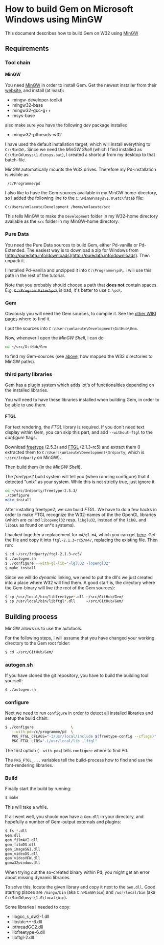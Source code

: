 How to build Gem on Microsoft Windows using MinGW
=================================================


This document describes how to build Gem on W32 using [MinGW](http://www.mingw.org)


## Requirements

### Tool chain

#### MinGW

You need [MinGW](http://www.mingw.org) in order to install Gem.
Get the newest installer from their [website](http://www.mingw.org/wiki/Getting_Started),
and install (at least):

 - mingw-developer-toolkit
 - mingw32-base
 - mingw32-gcc-g++
 - msys-base

also make sure you have the following *dev* package installed

  - mingw32-pthreads-w32

I have used the default installation target, which will install everything to `C:\MinGW\`.
Since we need the *MinGW Shell* (which I find installed as `C:\MinGW\msys\1.0\msys.bat`),
I created a shortcut from my desktop to that batch-file.

MinGW automatically mounts the W32 drives. Therefore my Pd-installation is visible as

     /c/Programme/pd

I also like to have the Gem-sources available in my MinGW home-directory, so I added the
following line to the `C:\MinGW\msys\1.0\etc\fstab` file:

    C:/Users/umlaeute/Development /home/umlaeute/src

This tells MinGW to make the `Development` folder in my W32-home directory available
as the  `src` folder in my MinGW-home directory.

### Pure Data

You need the Pure Data sources to build Gem, either Pd-vanilla or Pd-Extended.
The easiest way is to download a zip for Windows from [http://puredata.info/downloads](http://puredata.info/downloads).
Then unpack it.

I installed Pd-vanilla and unzipped it into `C:\Programme\pd\`.
I will use this path in the rest of the tutorial.


Note that you probably should choose a path that **does not** contain spaces.
E.g. ~~`C:\Program Files\pd\`~~ is bad, it's better to use `C:\pd\`.

### Gem

Obviously you will need the Gem sources, to compile it.
See the [other WIKI pages](How-to-build-Gem-on-Microsoft-Windows) where to find it.

I put the sources into `C:\Users\umlaeute\Development\GitHub\Gem`.

Now, whenever I open the *MinGW Shell*, I can do

~~~bash
cd ~/src/GitHub/Gem
~~~

to find my Gem-sources (see [above](#mingw), how mapped the W32 directories to MinGW paths).

### third party libraries
Gem has a plugin system which adds lot's of functionalities depending on the installed libraries.

You will need to have these libraries installed when building Gem, in order to be able to use them.


#### FTGL

For text rendering, the *FTGL* library is required.
If you don't need text display within Gem, you can skip this part, and add `--without-ftgl` to the *configure* flags.

Download [freetype](http://sourceforge.net/projects/freetype/) (2.5.3) and [FTGL](http://sourceforge.net/projects/ftgl) (2.1.3-rc5) and extract them (I extracted them to `C:\Users\umlaeute\Development\3rdparty`, which is `~/src/3rdparty` on MinGW).

Then build them (in the *MinGW Shell*).

The *freetype2* build system will tell you (when running configure) that it detected "unix" as your system.
While this is not strictly true, just ignore it.

~~~bash
cd ~/src/3rdparty/freetype-2.5.3/
./configure
make install
~~~

After installing freetype2, we can build *FTGL*. 
We have to do a few hacks in order to make FTGL recognize the W32-names of the the OpenGL libraries (which are called `libopengl32` resp. `libglu32`, instead of the `libGL` and `libGLU` as found on un*x systems).

I hacked together a replacement for `m4/gl.m4`, which you can get [here](https://gist.github.com/umlaeute/044e2b501cd41198ecad). Get the file and copy it into `ftgl-2.1.3~rc5/m4/`, replacing the existing file.
Then run:

~~~bash
$ cd ~/src/3rdparty/ftgl-2.1.3~rc5/
$ ./autogen.sh
$ ./configure --with-gl-lib="-lglu32 -lopengl32"
$ make install
~~~

Since we will do *dynamic* linking, we need to put the dll's we just created into a place where W32 will find them.
A good start is, the directory where the Gem-binary will live (the root of the Gem sources):

~~~bash
$ cp /usr/local/bin/libfreetype*.dll ~/src/GitHub/Gem/
$ cp /usr/local/bin/libftgl*.dll     ~/src/GitHub/Gem/
~~~


## Building process

MinGW allows us to use the autotools.

For the following steps, I will assume that you have changed your working directory to the Gem root folder:

~~~bash
$ cd ~/src/GitHub/Gem/
~~~

### autogen.sh
If you have cloned the git repository,
you have to build the building tool yourself:

~~~bash
$ ./autogen.sh
~~~

### configure
Next we need to run `configure` in order to detect all installed libraries and setup the build chain:


~~~bash
$ ./configure                 \
   --with-pd=/c/programme/pd  \
   PKG_FTGL_CFLAGS="-I/usr/local/include $(freetype-config --cflags)"  \
   PKG_FTGL_LIBS="-L/usr/local/lib -lftgl"
~~~

The first option (`--with-pd=`) tells `configure` where to find Pd.

The `PKG_FTGL_...` variables tell the build-process how to find and use the font-rendering libraries.

### Build

Finally start the build by running:

~~~bash
$ make
~~~

This will take a while.

If all went well, you should now have a `Gem.dll` in your directory, and hopefully a number of Gem-output externals and plugins:

~~~bash
$ ls *.dll
Gem.dll
gem_filmAVI.dll
gem_filmDS.dll
gem_imageSGI.dll
gem_videoDS.dll
gem_videoVFW.dll
gemw32window.dll
~~~

When trying out the so-created binary within Pd, you might get an error about missing dynamic libraries.

To solve this, locate the given library and copy it next to the `Gem.dll`.
Good starting places are `/mingw/bin` (aka `C:\MinGW\bin`) and `/usr/local/bin` (aka `C:\MinGW\msys\1.0\local\bin`).

Some libraries I needed to copy:

- libgcc_s_dw2-1.dll
- libstdc++-6.dll
- pthreadGC2.dll
- libfreetype-6.dll
- libftgl-2.dll
